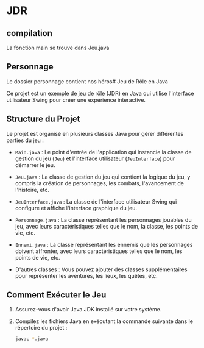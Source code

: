 # JDR


## compilation 
La fonction main se trouve dans Jeu.java 

## Personnage 
Le dossier personnage contient nos héros# Jeu de Rôle en Java

Ce projet est un exemple de jeu de rôle (JDR) en Java qui utilise l'interface utilisateur Swing pour créer une expérience interactive.

## Structure du Projet

Le projet est organisé en plusieurs classes Java pour gérer différentes parties du jeu :

- `Main.java` : Le point d'entrée de l'application qui instancie la classe de gestion du jeu (`Jeu`) et l'interface utilisateur (`JeuInterface`) pour démarrer le jeu.

- `Jeu.java` : La classe de gestion du jeu qui contient la logique du jeu, y compris la création de personnages, les combats, l'avancement de l'histoire, etc.

- `JeuInterface.java` : La classe de l'interface utilisateur Swing qui configure et affiche l'interface graphique du jeu.

- `Personnage.java` : La classe représentant les personnages jouables du jeu, avec leurs caractéristiques telles que le nom, la classe, les points de vie, etc.

- `Ennemi.java` : La classe représentant les ennemis que les personnages doivent affronter, avec leurs caractéristiques telles que le nom, les points de vie, etc.

- D'autres classes : Vous pouvez ajouter des classes supplémentaires pour représenter les aventures, les lieux, les quêtes, etc.




## Comment Exécuter le Jeu

1. Assurez-vous d'avoir Java JDK installé sur votre système.

2. Compilez les fichiers Java en exécutant la commande suivante dans le répertoire du projet :

   ```bash
   javac *.java
